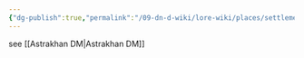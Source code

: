 ```yaml
---
{"dg-publish":true,"permalink":"/09-dn-d-wiki/lore-wiki/places/settlements/eranvale/l-astrakhan/","tags":["Settlement","city","Astrakhan","Eranvale","lore-wiki"]}
---
```



see [[Astrakhan DM\|Astrakhan DM]]
